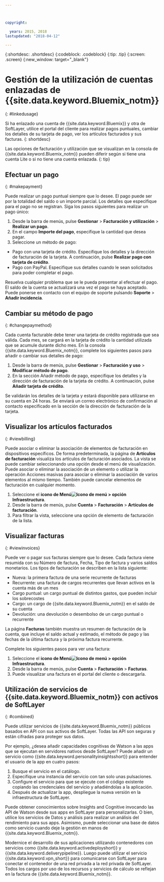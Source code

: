 ```yaml
---



copyright:

  years: 2015, 2018
lastupdated: "2018-04-12"

---
```


{:shortdesc: .shortdesc}
{:codeblock: .codeblock}
{:tip: .tip}
{:screen: .screen}
{:new_window: target="_blank"}

# Gestión de la utilización de cuentas enlazadas de {{site.data.keyword.Bluemix_notm}}
{: #linkedusage}

Si ha enlazado una cuenta de {{site.data.keyword.Bluemix}} y otra de SoftLayer, utilice el portal del cliente para realizar pagos puntuales, cambiar los detalles de su tarjeta de pago, ver los artículos facturados y sus facturas.
{: shortdesc}

Las opciones de facturación y utilización que se visualizan en la consola de {{site.data.keyword.Bluemix_notm}} pueden diferir según si tiene una cuenta Lite o si no tiene una cuenta enlazada.
{: tip}

## Efectuar un pago
{: #makepayment}

Puede realizar un pago puntual siempre que lo desee. El pago puede ser por la totalidad del saldo o un importe parcial. Los detalles que especifique para el pago no se registran. Siga los pasos siguientes para realizar un pago único:

1. Desde la barra de menús, pulse **Gestionar** > **Facturación y utilización** > **Realizar un pago**.  
2. En el campo **Importe del pago**, especifique la cantidad que desea pagar.
3. Seleccione un método de pago:
 * Pago con una tarjeta de crédito. Especifique los detalles y la dirección de facturación de la tarjeta. A continuación, pulse **Realizar pago con tarjeta de crédito**.
 * Pago con PayPal. Especifique sus detalles cuando le sean solicitados para poder completar el pago.

Resuelva cualquier problema que se le pueda presentar al efectuar el pago. El saldo de la cuenta se actualizará una vez el pago se haya aceptado. Puede ponerse en contacto con el equipo de soporte pulsando **Soporte** > **Añadir incidencia**.

## Cambiar su método de pago
{: #changepaymethod}

Cada cuenta facturable debe tener una tarjeta de crédito registrada que sea válida. Cada mes, se cargará en la tarjeta de crédito la cantidad utilizada que se acumule durante dicho mes. En la consola {{site.data.keyword.Bluemix_notm}}, complete los siguientes pasos para añadir o cambiar sus detalles de pago:

1. Desde la barra de menús, pulse **Gestionar** > **Facturación y uso** > **Modificar método de pago**.  
2. En la sección Añadir método de pago, especifique los detalles y la dirección de facturación de la tarjeta de crédito. A continuación, pulse **Añadir tarjeta de crédito**.

Se validarán los detalles de la tarjeta y estará disponible para utilizarse en su cuenta en 24 horas. Se enviará un correo electrónico de confirmación al contacto especificado en la sección de la dirección de facturación de la tarjeta.

## Visualizar los artículos facturados
{: #viewbilling}

Puede asociar o eliminar la asociación de elementos de facturación en dispositivos específicos. De forma predeterminada, la página de **Artículos de facturación** visualiza los artículos de facturación asociados. La vista se puede cambiar seleccionando una opción desde el menú de visualización. Puede asociar o eliminar la asociación de un elemento o utilizar la operación Acciones masivas para asociar o eliminar la asociación de varios elementos al mismo tiempo. También puede cancelar elementos de facturación en cualquier momento. 

1. Seleccione el **icono de Menú![Icono de menú](../icons/icon_hamburger.svg) > opción Infraestructura**. 
2. Desde la barra de menús, pulse **Cuenta** > **Facturación** > **Artículos de facturación**.
3. Para filtrar la vista, seleccione una opción de elemento de facturación de la lista.

## Visualizar facturas
{: #viewinvoices}

Puede ver o pagar sus facturas siempre que lo desee. Cada factura viene resumida con su Número de factura, Fecha, Tipo de factura y varios saldos monetarios. Los tipos de facturación se describen en la lista siguiente:

 *  Nueva: la primera factura de una serie recurrente de facturas
 *  Recurrente: una factura de cargos recurrentes que llevan activos en la cuenta más de un mes
 *  Cargo puntual: un cargo puntual de distintos gastos, que pueden incluir los sobrecostes
 *  Cargo: un cargo de {{site.data.keyword.Bluemix_notm}} en el saldo de su cuenta
 *  Devolución: una devolución o desembolso de un cargo puntual o recurrente

La página **Facturas** también muestra un resumen de facturación de la cuenta, que incluye el saldo actual y estimado, el método de pago y las fechas de la última factura y la próxima factura recurrente.

Complete los siguientes pasos para ver una factura:

1. Seleccione el **icono de Menú![Icono de menú](../icons/icon_hamburger.svg) > opción Infraestructura**. 
2. Desde la barra de menús, pulse **Cuenta** > **Facturación** > **Facturas**.
3. Puede visualizar una factura en el portal del cliente o descargarla.

## Utilización de servicios de {{site.data.keyword.Bluemix_notm}} con activos de SoftLayer
{: #combined}

Puede utilizar servicios de {{site.data.keyword.Bluemix_notm}} públicos basados en API con sus activos de SoftLayer. Todas las API son seguras y están cifradas para proteger sus datos.

Por ejemplo, ¿desea añadir capacidades cognitivas de Watson a las apps que se ejecutan en servidores nativos desde SoftLayer? Puede añadir un servicio como {{site.data.keyword.personalityinsightsshort}} para entender el usuario de la app en cuatro pasos:

1. Busque el servicio en el catálogo.
2. Especifique una instancia del servicio con tan solo unas pulsaciones.
3. Configure el servicio para que se ejecute con el código existente copiando las credenciales del servicio y añadiéndolas a la aplicación.
4. Después de actualizar la app, despliegue la nueva versión en la infraestructura de SoftLayer.

Puede obtener conocimientos sobre Insights and Cognitive invocando las API de Watson desde sus apps en SoftLayer para personalizarlas. O bien, utilice los servicios de Datos y análisis para realizar un análisis del rendimiento para sus apps. Asimismo, puede seleccionar una base de datos como servicio cuando deje la gestión en manos de {{site.data.keyword.Bluemix_notm}}.

Modernice el desarrollo de sus aplicaciones utilizando contenedores con servicios como {{site.data.keyword.activedeployshort}} y {{site.data.keyword.deliverypipeline}}. Luego puede utilizar el servicio {{site.data.keyword.vpn_short}} para comunicarse con SoftLayer para conectar el contenedor de una red privada a la red privada de SoftLayer. Todos los cargos por uso de los recursos y servicios de cálculo se reflejan en la factura de {{site.data.keyword.Bluemix_notm}}.
